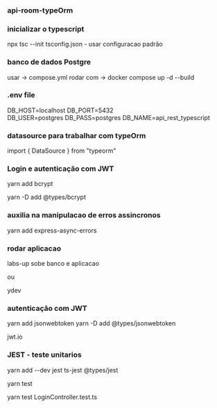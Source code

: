 ### api-room-typeOrm

### inicializar o typescript
npx tsc --init
    tsconfig.json - usar configuracao padrão

### banco de dados Postgre
usar ->  compose.yml
rodar com -> docker compose up -d --build


### .env file
DB_HOST=localhost
DB_PORT=5432  
DB_USER=postgres
DB_PASS=postgres
DB_NAME=api_rest_typescript

### datasource para trabalhar com typeOrm
import { DataSource } from "typeorm"

### Login e autenticação com JWT

yarn add bcrypt

yarn -D add @types/bcrypt


### auxilia na manipulacao de erros assincronos
yarn add express-async-errors

### rodar aplicacao

labs-up sobe banco e aplicacao

ou 

ydev

### autenticação com JWT

yarn add jsonwebtoken
yarn -D add @types/jsonwebtoken

jwt.io


### JEST - teste unitarios
yarn add --dev jest ts-jest @types/jest

yarn test

yarn test LoginController.test.ts

